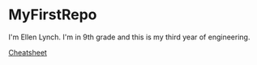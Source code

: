 # MyFirstRepo
I'm Ellen Lynch. I'm in 9th grade and this is my third year of engineering.   

[Cheatsheet](https://www.markdownguide.org/cheat-sheet/)
